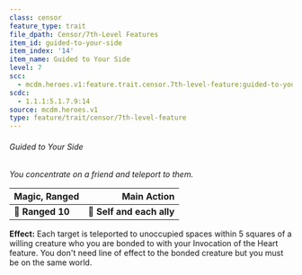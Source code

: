 ```yaml
---
class: censor
feature_type: trait
file_dpath: Censor/7th-Level Features
item_id: guided-to-your-side
item_index: '14'
item_name: Guided to Your Side
level: 7
scc:
  - mcdm.heroes.v1:feature.trait.censor.7th-level-feature:guided-to-your-side
scdc:
  - 1.1.1:5.1.7.9:14
source: mcdm.heroes.v1
type: feature/trait/censor/7th-level-feature
---
```


###### Guided to Your Side

*You concentrate on a friend and teleport to them.*

| **Magic, Ranged** |           **Main Action** |
| ----------------- | ------------------------: |
| **📏 Ranged 10**  | **🎯 Self and each ally** |

**Effect:** Each target is teleported to unoccupied spaces within 5 squares of a willing creature who you are bonded to with your Invocation of the Heart feature. You don't need line of effect to the bonded creature but you must be on the same world.
